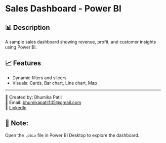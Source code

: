 # Sales Dashboard - Power BI

## 📊 Description
A sample sales dashboard showing revenue, profit, and customer insights using Power BI.

## 📈 Features
- Dynamic filters and slicers
- Visuals: Cards, Bar chart, Line chart, Map

---

👤 Created by: Bhumika Patil  
📧 Email: bhumikapatil145@gmail.com  
🔗 [LinkedIn](https://www.linkedin.com/in/bhumika-patil-819725218)

## 📁 Note:
Open the `.pbix` file in Power BI Desktop to explore the dashboard.
